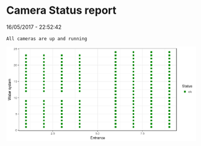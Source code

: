 Camera Status report
================
16/05/2017 - 22:52:42

    All cameras are up and running

![](camreport_files/figure-markdown_github/unnamed-chunk-2-1.png)
